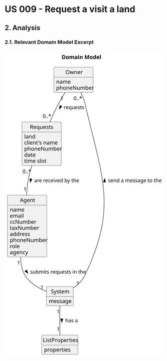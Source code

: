 # US 009 - Request a visit a land

## 2. Analysis

### 2.1. Relevant Domain Model Excerpt 

![Domain Model](svg/us009-domain-model.svg)

